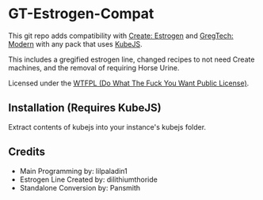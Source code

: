 # GT-Estrogen-Compat
This git repo adds compatibility with [Create: Estrogen](https://modrinth.com/mod/estrogen) and [GregTech: Modern](https://modrinth.com/mod/gregtechceu-modern) with any pack that uses [KubeJS](https://kubejs.com/).

This includes a gregified estrogen line, changed recipes to not need Create machines, and the removal of requiring Horse Urine.

Licensed under the [WTFPL (Do What The Fuck You Want Public License)](https://www.wtfpl.net/).

## Installation (Requires KubeJS)
Extract contents of kubejs into your instance's kubejs folder.

## Credits
* Main Programming by: lilpaladin1
* Estrogen Line Created by: dilithiumthoride
* Standalone Conversion by: Pansmith
